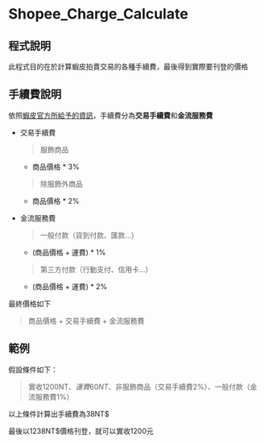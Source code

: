 # Shopee_Charge_Calculate

## 程式說明
此程式目的在於計算蝦皮拍賣交易的各種手續費，最後得到實際要刊登的價格

## 手續費說明
依照[蝦皮官方所給予的資訊](https://help.shopee.tw/s/article/%E4%BB%80%E9%BA%BC%E6%98%AF%E6%88%90%E4%BA%A4%E6%89%8B%E7%BA%8C%E8%B2%BB-%E9%80%99%E8%A6%81%E5%A6%82%E4%BD%95%E8%A8%88%E7%AE%97-1542986414624)，手續費分為**交易手續費**和**金流服務費**

- 交易手續費
  > 服飾商品
    - 商品價格 * 3%
    
  > 除服飾外商品
    - 商品價格 * 2%
    
- 金流服務費
  > 一般付款（貨到付款、匯款...）
    - (商品價格 + 運費) * 1%
    
  > 第三方付款（行動支付、信用卡...）
    - (商品價格 + 運費) * 2%
    
最終價格如下
> 商品價格 + 交易手續費 + 金流服務費
  
## 範例
假設條件如下：

> 實收1200NT$、運費60NT$、非服飾商品（交易手續費2%）、一般付款（金流服務費1%）

以上條件計算出手續費為38NT$

最後以1238NT$價格刊登，就可以實收1200元
